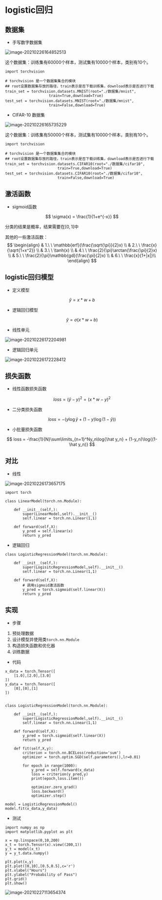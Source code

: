 # logistic回归

## 数据集

* 手写数字数据集

![image-20210226164852513](https://cdn.jsdelivr.net/gh/TheFoxFairy/ImgStg/202201070219173.png)

这个数据集：训练集有60000个样本，测试集有10000个样本，类别有10个。

```
import torchvision

# torchvision 是一个数据集集合的模块
## root设置数据集存放的路径，train表示是否下载训练集，download表示是否进行下载
train_set = torchvision.datasets.MNIST(root="./数据集/mnist",
					train=True,download=True)
test_set = torchvision.datasets.MNIST(root="./数据集/mnist",
					train=False,download=True)
```



* CIFAR-10 数据集

![image-20210226165735229](https://cdn.jsdelivr.net/gh/TheFoxFairy/ImgStg/202201070219175.png)

这个数据集：训练集有50000个样本，测试集有10000个样本，类别有10个。

```
import torchvision

# torchvision 是一个数据集集合的模块
## root设置数据集存放的路径，train表示是否下载训练集，download表示是否进行下载
train_set = torchvision.datasets.CIFAR10(root="./数据集/cifar10",
						train=True,download=True)
test_set = torchvision.datasets.CIFAR10(root="./数据集/cifar10",
						train=False,download=True)
```

## 激活函数

* sigmoid函数

$$
\sigma(x) = \frac{1}{1+e^{-x}}
$$

分类的结果是概率，结果需要在$[0,1]$中

其他的一些激活函数：
$$
\begin{align}
& 1.\ \ \mathbb{erf}(\frac{\sqrt{\pi}}{2}x) \\
& 2.\ \ \frac{x}{\sqrt{1+x^2}} \\
& 3.\ \ \tanh(x) \\
& 4.\ \ \frac{2}{\pi}\arctan(\frac{\pi}{2}x) \\
& 5.\ \ \frac{2}{\pi}\mathbb{gd}(\frac{\pi}{2}x) \\
& 6.\ \ \frac{x}{1+|x|}\\
\end{align}
$$

## logistic回归模型

* 定义模型

$$
\hat y = x*w + b
$$

* 逻辑回归模型

$$
\hat y = \sigma(x*w+b)
$$

* 线性单元

![image-20210226172204981](https://cdn.jsdelivr.net/gh/TheFoxFairy/ImgStg/202201070219176.png)

* 逻辑回归单元

![image-20210226172228412](https://cdn.jsdelivr.net/gh/TheFoxFairy/ImgStg/202201070219177.png)

## 损失函数

* 线性函数损失函数

$$
loss = (\hat y - y)^2 = (x*w-y)^2
$$

* 二分类损失函数

$$
loss = -(y\log{\hat y}+(1-y)\log{(1-\hat y)})
$$

* 小批量损失函数

$$
loss = -\frac{1}{N}\sum\limits_{n=1}^Ny_n\log{\hat y_n} + (1-y_n)\log{(1-\hat y_n)}
$$

## 对比

* 线性

![image-20210226173657175](https://cdn.jsdelivr.net/gh/TheFoxFairy/ImgStg/202201070219178.png)

```
import torch

class LinearModel(torch.nn.Module):
    
    def __init__(self,):
        super(LinearModel,self).__init__()
        self.linear = torch.nn.Linear(1,1)
        
    def forward(self,X):
        y_pred = self.linear(x)
        return y_pred
```

* 逻辑回归

```
class LogisticRegressionModel(torch.nn.Module):
    
    def __init__(self,):
        super(LogisitcRegressionModel,self).__init__()
        self.linear = torch.nn.Linear(1,1)
        
    def forward(self,X):
    	# 调用sigmoid激活函数
        y_pred = torch.sigmoid(self.linear(X))
        return y_pred
```

## 实现

* 步骤

1. 预处理数据
2. 设计模型并使用类`torch.nn.Module`
3. 构造损失函数和优化器
4. 训练数据

* 代码

```
x_data = torch.Tensor([
    [1.0],[2.0],[3.0]
])
y_data = torch.Tensor([
    [0],[0],[1]
])


class LogisticRegressionModel(torch.nn.Module):
    
    def __init__(self,):
        super(LogisticRegressionModel,self).__init__()
        self.linear = torch.nn.Linear(1,1)
        
    def forward(self,X):
        y_pred = torch.sigmoid(self.linear(X))
        return y_pred
    
    def fit(self,X,y):
        criterion = torch.nn.BCELoss(reduction='sum')
        optimizer = torch.optim.SGD(self.parameters(),lr=0.01)
        
        for epoch in range(1000):
            y_pred = self.forward(x_data)
            loss = criterion(y_pred,y)
            print(epoch,loss.item())
            
            optimizer.zero_grad()
            loss.backward()
            optimizer.step()

model = LogisticRegressionModel()
model.fit(x_data,y_data)
```

* 测试

```
import numpy as np
import matplotlib.pyplot as plt

x = np.linspace(0,10,200)
x_t = torch.Tensor(x).view((200,1))
y_t = model(x_t)
y = y_t.data.numpy()

plt.plot(x,y)
plt.plot([0,10],[0.5,0.5],c='r')
plt.xlabel("Hours")
plt.ylabel("Probability of Pass")
plt.grid()
plt.show()
```

![image-20210227113654374](https://cdn.jsdelivr.net/gh/TheFoxFairy/ImgStg/202201070219179.png)

